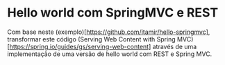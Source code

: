 # Hello world com SpringMVC e REST

Com base neste (exemplo)[https://github.com/itamir/hello-springmvc], transformar este código (Serving Web Content with Spring MVC)[https://spring.io/guides/gs/serving-web-content] através de uma implementação de uma versão de hello world com REST e Spring MVC.



